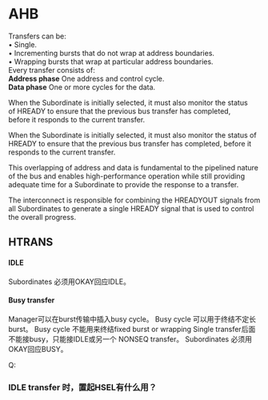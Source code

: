 # AHB
Transfers can be:  
• Single.  
• Incrementing bursts that do not wrap at address boundaries.  
• Wrapping bursts that wrap at particular address boundaries.  
Every transfer consists of:  
**Address phase** One address and control cycle.  
**Data phase** One or more cycles for the data.  

When the Subordinate is initially selected, it must also monitor the status  
of HREADY to ensure that the previous bus transfer has completed,  
before it responds to the current transfer.  

When the Subordinate is initially selected, it must also monitor the status 
of HREADY to ensure that the previous bus transfer has completed, 
before it responds to the current transfer.

This overlapping of 
address and data is fundamental to the pipelined nature of the bus and enables high-performance operation while 
still providing adequate time for a Subordinate to provide the response to a transfer.

The interconnect is responsible for 
combining the HREADYOUT signals from all Subordinates to generate a single HREADY signal that is used to 
control the overall progress.

## HTRANS ##  
#### IDLE ####  
Subordinates 必须用OKAY回应IDLE。
#### Busy transfer
Manager可以在burst传输中插入busy cycle。
Busy cycle 可以用于终结不定长burst。
Busy cycle 不能用来终结fixed burst or wrapping
Single transfer后面不能接busy，只能接IDLE或另一个 NONSEQ transfer。
Subordinates 必须用OKAY回应BUSY。

Q:
### IDLE transfer 时，置起HSEL有什么用？
